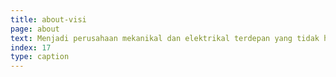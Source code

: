 ```yaml
---
title: about-visi
page: about
text: Menjadi perusahaan mekanikal dan elektrikal terdepan yang tidak hanya unggul di tingkat nasional, tetapi juga berdaya saing global. Kami berkomitmen untuk menghadirkan layanan berkualitas tinggi dengan standar internasional, didukung oleh inovasi, eﬁsiensi, dan keunggulan teknis guna memberikan nilai maksimal bagi pelanggan dan mitra bisnis.
index: 17
type: caption
---
```

